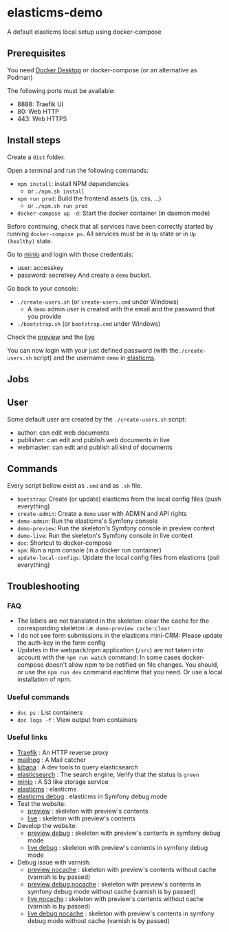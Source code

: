 # elasticms-demo
A default elasticms local setup using docker-compose

## Prerequisites

You need [Docker Desktop](https://www.docker.com/get-started) or docker-compose (or an alternative as Podman)
 
The following ports must be available:
 - 8888: Traefik UI
 - 80: Web HTTP
 - 443: Web HTTPS

## Install steps

Create a `dist` folder.

Open a terminal and run the following commands:
- `npm install`: install NPM dependencies
  - or `./npm.sh install`
- `npm run prod`: Build the frontend assets (js, css, ...)
  - or `./npm.sh run prod`
- `docker-compose up -d`: Start the docker container (in daemon mode)

Before continuing, check that all services have been correctly started by running `docker-compose ps`. All services must be in `Up` state or in `Up (healthy)` state. 

Go to [minio](http://minio.localhost/login) and login with those credentials:
- user: accesskey
- password: secretkey
  And create a `demo` bucket.

Go back to your console:
- `./create-users.sh` (or `create-users.cmd` under Windows)
  - A `demo` admin user is created with the email and the password that you provide
- `./bootstrap.sh` (or `bootstrap.cmd` under Windows)

Check the [preview](http://demo-preview.localhost) and the [live](http://demo-live.localhost)

You can now login with your just defined password (with the`./create-users.sh` script) and the username `demo` in [elasticms](http://demo-admin.localhost/dashboard).

## Jobs

## User

Some default user are created by the `./create-users.sh` script:
- author: can edit web documents
- publisher: can edit and publish web documents in live
- webmaster: can edit and publish all kind of documents


## Commands

Every script bellow exist as `.cmd` and as `.sh` file.

- `bootstrap`: Create (or update) elasticms from the local config files (push everything)
- `create-admin`: Create a `demo` user with ADMIN and API rights 
- `demo-admin`: Run the elasticms's Symfony console 
- `demo-preview`: Run the skeleton's Symfony console in preview context
- `demo-live`: Run the skeleton's Symfony console in live context
- `doc`: Shortcut to docker-compose
- `npm`: Run a npm console (in a docker run container)
- `update-local-configs`: Update the local config files from elasticms (pull everything)

## Troubleshooting

### FAQ

- The labels are not translated in the skeleton: clear the cache for the corresponding skeleton i.e. `demo-preview cache:clear`
- I do not see form submissions in the elasticms mini-CRM: Please update the auth-key in the form config 
- Updates in the webpack/npm application (`/src`) are not taken into account with the `npm run watch` command: In some cases docker-compose doesn't allow npm to be notified on file changes. You should, or use the `npm run dev` command eachtime that you need. Or use a local installation of npm.

### Useful commands

- `doc ps` : List containers
- `doc logs -f` : View output from containers

### Useful links

 - [Traefik](http://localhost:8888) : An HTTP reverse proxy
 - [mailhog](http://mailhog.localhost) : A Mail catcher
 - [kibana](http://kibana.localhost) : A dev tools to query elasticsearch
 - [elasticsearch](http://es.localhost/_cluster/health) : The search engine, Verify that the status is `green`
 - [minio](http://minio.localhost) : A S3 like storage service 
 - [elasticms](http://demo-admin.localhost/) : elasticms
 - [elasticms debug](http://demo-admin-dev.localhost/) : elasticms in Symfony debug mode
 - Test the website:
   - [preview](http://demo-preview.localhost/) : skeleton with preview's contents 
   - [live](http://demo-live.localhost/) : skeleton with preview's contents
 - Develop the website:
   - [preview debug](http://demo-preview-dev.localhost/) : skeleton with preview's contents in symfony debug mode
   - [live debug](http://demo-live-dev.localhost/) : skeleton with preview's contents in symfony debug mode
 - Debug issue with varnish:
   - [preview nocache](http://demo-preview-nocache.localhost/) : skeleton with preview's contents without cache (varnish is by passed)
   - [preview debug nocache](http://demo-preview-nocache-dev.localhost/) : skeleton with preview's contents in symfony debug mode without cache (varnish is by passed)
   - [live nocache](http://demo-live-nocache.localhost/) : skeleton with preview's contents without cache (varnish is by passed)
   - [live debug nocache](http://demo-live-nocache-dev.localhost/) : skeleton with preview's contents in symfony debug mode without cache (varnish is by passed) 

